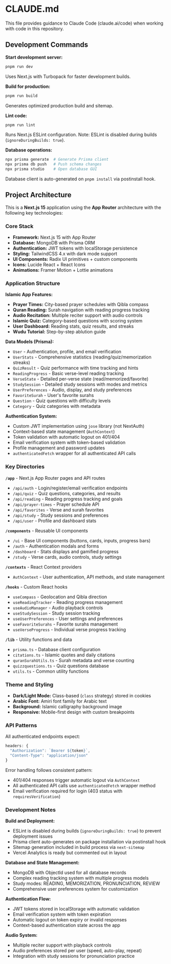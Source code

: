 # CLAUDE.md

  This file provides guidance to Claude Code (claude.ai/code) when working with code in this repository.

  ## Development Commands

  **Start development server:**
  ```bash
  pnpm run dev
  ```
  Uses Next.js with Turbopack for faster development builds.

  **Build for production:**
  ```bash
  pnpm run build
  ```
  Generates optimized production build and sitemap.

  **Lint code:**
  ```bash
  pnpm run lint
  ```
  Runs Next.js ESLint configuration. Note: ESLint is disabled during builds (`ignoreDuringBuilds: true`).

  **Database operations:**
  ```bash
  npx prisma generate  # Generate Prisma client
  npx prisma db push   # Push schema changes
  npx prisma studio    # Open database GUI
  ```
  Database client is auto-generated on `pnpm install` via postinstall hook.

  ## Project Architecture

  This is a **Next.js 15** application using the **App Router** architecture with the following key technologies:

  ### Core Stack
  - **Framework:** Next.js 15 with App Router
  - **Database:** MongoDB with Prisma ORM
  - **Authentication:** JWT tokens with localStorage persistence
  - **Styling:** TailwindCSS 4.x with dark mode support
  - **UI Components:** Radix UI primitives + custom components
  - **Icons:** Lucide React + React Icons
  - **Animations:** Framer Motion + Lottie animations

  ### Application Structure

  **Islamic App Features:**
  - **Prayer Times:** City-based prayer schedules with Qibla compass
  - **Quran Reading:** Surah navigation with reading progress tracking
  - **Audio Recitation:** Multiple reciter support with audio controls
  - **Islamic Quiz:** Category-based questions with scoring system
  - **User Dashboard:** Reading stats, quiz results, and streaks
  - **Wudu Tutorial:** Step-by-step ablution guide

  **Data Models (Prisma):**
  - `User` - Authentication, profile, and email verification
  - `UserStats` - Comprehensive statistics (reading/quiz/memorization streaks)
  - `QuizResult` - Quiz performance with time tracking and hints
  - `ReadingProgress` - Basic verse-level reading tracking
  - `VerseState` - Detailed per-verse state (read/memorized/favorite)
  - `StudySession` - Detailed study sessions with modes and metrics
  - `UserPreferences` - Audio, display, and study preferences
  - `FavoriteSurah` - User's favorite surahs
  - `Question` - Quiz questions with difficulty levels
  - `Category` - Quiz categories with metadata

  **Authentication System:**
  - Custom JWT implementation using `jose` library (not NextAuth)
  - Context-based state management (`AuthContext`)
  - Token validation with automatic logout on 401/404
  - Email verification system with token-based validation
  - Profile management and password updates
  - `authenticatedFetch` wrapper for all authenticated API calls

  ### Key Directories

  **`/app`** - Next.js App Router pages and API routes
  - `/api/auth` - Login/register/email verification endpoints
  - `/api/quiz` - Quiz questions, categories, and results
  - `/api/reading` - Reading progress tracking and goals
  - `/api/prayer-times` - Prayer schedule API
  - `/api/favorites` - Verse and surah favorites
  - `/api/study` - Study sessions and preferences
  - `/api/user` - Profile and dashboard stats

  **`/components`** - Reusable UI components
  - `/ui` - Base UI components (buttons, cards, inputs, progress bars)
  - `/auth` - Authentication modals and forms
  - `/dashboard` - Stats displays and gamified progress
  - `/study` - Verse cards, audio controls, study settings

  **`/contexts`** - React Context providers
  - `AuthContext` - User authentication, API methods, and state management

  **`/hooks`** - Custom React hooks
  - `useCompass` - Geolocation and Qibla direction
  - `useReadingTracker` - Reading progress management
  - `useAudioManager` - Audio playback controls
  - `useStudySession` - Study session tracking
  - `useUserPreferences` - User settings and preferences
  - `useFavoriteSurahs` - Favorite surahs management
  - `useVerseProgress` - Individual verse progress tracking

  **`/lib`** - Utility functions and data
  - `prisma.ts` - Database client configuration
  - `citations.ts` - Islamic quotes and daily citations
  - `quranSurahUtils.ts` - Surah metadata and verse counting
  - `quizzquestions.ts` - Quiz questions database
  - `utils.ts` - Common utility functions

  ### Theme and Styling

  - **Dark/Light Mode:** Class-based (`class` strategy) stored in cookies
  - **Arabic Font:** Amiri font family for Arabic text
  - **Background:** Islamic calligraphy background image
  - **Responsive:** Mobile-first design with custom breakpoints

  ### API Patterns

  All authenticated endpoints expect:
  ```typescript
  headers: {
    "Authorization": `Bearer ${token}`,
    "Content-Type": "application/json"
  }
  ```

  Error handling follows consistent pattern:
  - 401/404 responses trigger automatic logout via `AuthContext`
  - All authenticated API calls use `authenticatedFetch` wrapper method
  - Email verification required for login (403 status with `requiresVerification`)

  ### Development Notes

  **Build and Deployment:**
  - ESLint is disabled during builds (`ignoreDuringBuilds: true`) to prevent deployment issues
  - Prisma client auto-generates on package installation via postinstall hook
  - Sitemap generation included in build process via `next-sitemap`
  - Vercel Analytics is ready but commented out in layout

  **Database and State Management:**
  - MongoDB with ObjectId used for all database records
  - Complex reading tracking system with multiple progress models
  - Study modes: READING, MEMORIZATION, PRONUNCIATION, REVIEW
  - Comprehensive user preferences system for customization

  **Authentication Flow:**
  - JWT tokens stored in localStorage with automatic validation
  - Email verification system with token expiration
  - Automatic logout on token expiry or invalid responses
  - Context-based authentication state across the app

  **Audio System:**
  - Multiple reciter support with playback controls
  - Audio preferences stored per user (speed, auto-play, repeat)
  - Integration with study sessions for pronunciation practice